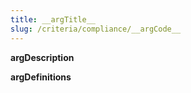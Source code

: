 ```yaml
---
title: __argTitle__
slug: /criteria/compliance/__argCode__
---
```


__argDescription__

__argDefinitions__
